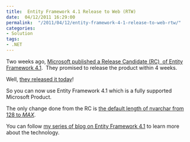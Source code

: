 ```yaml
---
title:  Entity Framework 4.1 Release to Web (RTW)
date:  04/12/2011 16:29:00
permalink:  "/2011/04/12/entity-framework-4-1-release-to-web-rtw/"
categories:
- Solution
tags:
- .NET
---
```

<p>Two weeks ago, <a href="http://vincentlauzon.wordpress.com/2011/03/29/entity-framework-4-1-rc-including-code-first/">Microsoft published a Release Candidate (RC)&#160; of Entity Framework 4.1</a>.&#160; They promised to release the product within 4 weeks.</p>  <p>Well, <a href="http://blogs.msdn.com/b/adonet/archive/2011/04/11/ef-4-1-released.aspx">they released it today</a>!</p>  <p>So you can now use Entity Framework 4.1 which is a fully supported Microsoft Product.</p>  <p>The only change done from the RC is <a href="http://vincentlauzon.wordpress.com/2011/04/06/entity-framework-4-1-override-conventions-2/">the default length of nvarchar from 128 to <em>MAX</em></a>.</p>  <p>You can follow <a href="http://vincentlauzon.wordpress.com/2011/04/11/entity-framework-4-1-deep-fetch-vs-lazy-load-3/">my series of blog on Entity Framework 4.1</a> to learn more about the technology.</p>